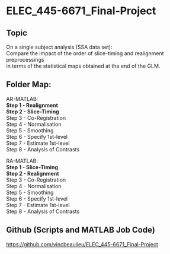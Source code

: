 # ELEC_445-6671_Final-Project  
  
## Topic  
On a single subject analysis (SSA data set):  
    Compare the impact of the order of slice-timing and realignment preprocessings  
        in terms of the statistical maps obtained at the end of the GLM.  
  
## Folder Map:  
AR-MATLAB:  
**Step 1 - Realignment**  
**Step 2 - Slice-Timing**  
Step 3 - Co-Registration  
Step 4 - Normalisation  
Step 5 - Smoothing  
Step 6 - Specify 1st-level  
Step 7 - Estimate 1st-level  
Step 8 - Analysis of Contrasts  
  
RA-MATLAB:  
**Step 1 - Slice-Timing**  
**Step 2 - Realignment**  
Step 3 - Co-Registration  
Step 4 - Normalisation  
Step 5 - Smoothing  
Step 6 - Specify 1st-level  
Step 7 - Estimate 1st-level  
Step 8 - Analysis of Contrasts  
    
## Github (Scripts and MATLAB Job Code)  
https://github.com/vincbeaulieu/ELEC_445-6671_Final-Project  
  
